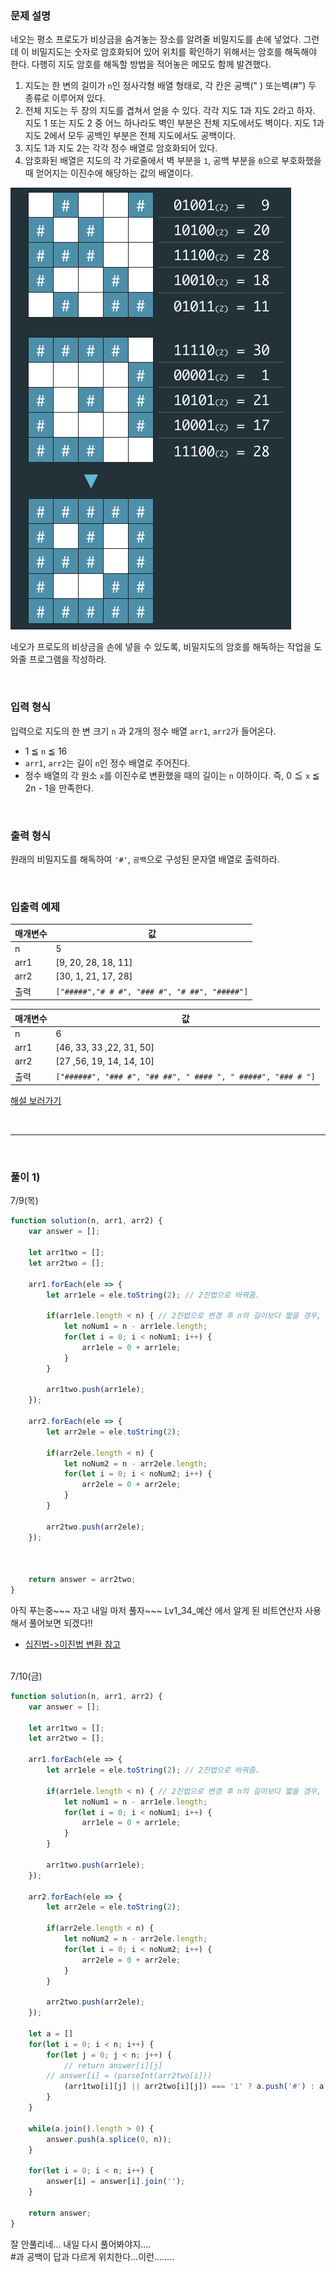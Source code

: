 ### 문제 설명

네오는 평소 프로도가 비상금을 숨겨놓는 장소를 알려줄 비밀지도를 손에 넣었다. 그런데 이 비밀지도는 숫자로 암호화되어 있어 위치를 확인하기 위해서는 암호를 해독해야 한다. 다행히 지도 암호를 해독할 방법을 적어놓은 메모도 함께 발견했다.

1.  지도는 한 변의 길이가  `n`인 정사각형 배열 형태로, 각 칸은  공백("  ) 또는벽(#") 두 종류로 이루어져 있다.
2.  전체 지도는 두 장의 지도를 겹쳐서 얻을 수 있다. 각각  지도 1과  지도 2라고 하자. 지도 1 또는 지도 2 중 어느 하나라도 벽인 부분은 전체 지도에서도 벽이다. 지도 1과 지도 2에서 모두 공백인 부분은 전체 지도에서도 공백이다.
3.  지도 1과  지도 2는 각각 정수 배열로 암호화되어 있다.
4.  암호화된 배열은 지도의 각 가로줄에서 벽 부분을  `1`, 공백 부분을  `0`으로 부호화했을 때 얻어지는 이진수에 해당하는 값의 배열이다.

![비밀지도](./images/secret8.png)

네오가 프로도의 비상금을 손에 넣을 수 있도록, 비밀지도의 암호를 해독하는 작업을 도와줄 프로그램을 작성하라.

<br/>

### 입력 형식

입력으로 지도의 한 변 크기  `n`  과 2개의 정수 배열  `arr1`,  `arr2`가 들어온다.

-   1 ≦  `n`  ≦ 16
-   `arr1`,  `arr2`는 길이  `n`인 정수 배열로 주어진다.
-   정수 배열의 각 원소  `x`를 이진수로 변환했을 때의 길이는  `n`  이하이다. 즉, 0 ≦  `x`  ≦ 2n  - 1을 만족한다.

<br/>

### 출력 형식

원래의 비밀지도를 해독하여  `'#'`,  `공백`으로 구성된 문자열 배열로 출력하라.

<br/>

### 입출력 예제

| 매개변수 | 값 |
| --------- | ---|
| n | 5 |
| arr1 | [9, 20, 28, 18, 11] |
| arr2 | [30, 1, 21, 17, 28] |
| 출력 | `["#####","# # #", "### #", "# ##", "#####"]` |

| 매개변수 |  값 |
| --------- | --- |
| n | 6 |
| arr1 | [46, 33, 33 ,22, 31, 50] |
| arr2 | [27 ,56, 19, 14, 14, 10] |
| 출력 | `["######", "### #", "## ##", " #### ", " #####", "### # "]` |

[해설 보러가기](http://tech.kakao.com/2017/09/27/kakao-blind-recruitment-round-1/)

<br/>

***
<br/>

### 풀이 1)

7/9(목)
```javascript
function solution(n, arr1, arr2) {
    var answer = [];
    
    let arr1two = [];
    let arr2two = [];
    
    arr1.forEach(ele => {
        let arr1ele = ele.toString(2); // 2진법으로 바꿔줌.
        
        if(arr1ele.length < n) { // 2진법으로 변경 후 n의 길이보다 짧을 경우, 앞에 0을 붙여줌.
            let noNum1 = n - arr1ele.length;
            for(let i = 0; i < noNum1; i++) {
                arr1ele = 0 + arr1ele;
            }
        }
        
        arr1two.push(arr1ele);
    });
    
    arr2.forEach(ele => {
        let arr2ele = ele.toString(2);
        
        if(arr2ele.length < n) {
            let noNum2 = n - arr2ele.length;
            for(let i = 0; i < noNum2; i++) {
                arr2ele = 0 + arr2ele;
            }
        }
        
        arr2two.push(arr2ele);
    });



    return answer = arr2two;
}
```

아직 푸는중~~~ 자고 내일 마저 풀자~~~
Lv1_34_예산 에서 알게 된 비트연산자 사용해서 풀어보면 되겠다!!

- [십진법->이진법 변환 참고](https://unikys.tistory.com/334)

<br/>
7/10(금)

```javascript
function solution(n, arr1, arr2) {
    var answer = [];
    
    let arr1two = [];
    let arr2two = [];
    
    arr1.forEach(ele => {
        let arr1ele = ele.toString(2); // 2진법으로 바꿔줌.
        
        if(arr1ele.length < n) { // 2진법으로 변경 후 n의 길이보다 짧을 경우, 앞에 0을 붙여줌.
            let noNum1 = n - arr1ele.length;
            for(let i = 0; i < noNum1; i++) {
                arr1ele = 0 + arr1ele;
            }
        }
        
        arr1two.push(arr1ele);
    });
    
    arr2.forEach(ele => {
        let arr2ele = ele.toString(2);
        
        if(arr2ele.length < n) {
            let noNum2 = n - arr2ele.length;
            for(let i = 0; i < noNum2; i++) {
                arr2ele = 0 + arr2ele;
            }
        }
        
        arr2two.push(arr2ele);
    });
    
    let a = []
    for(let i = 0; i < n; i++) {
        for(let j = 0; j < n; j++) {
            // return answer[i][j]
        // answer[i] = (parseInt(arr2two[i]))
            (arr1two[i][j] || arr2two[i][j]) === '1' ? a.push('#') : a.push(' ');
        }
    }
    
    while(a.join().length > 0) {
        answer.push(a.splice(0, n));
    }
    
    for(let i = 0; i < n; i++) {
        answer[i] = answer[i].join('');   
    }

    return answer;
}
```
잘 안풀리네... 내일 다시 풀어봐야지....   
#과 공백이 답과 다르게 위치한다...이런........



